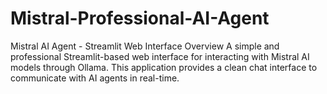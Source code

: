 # Mistral-Professional-AI-Agent
Mistral AI Agent - Streamlit Web Interface Overview A simple and professional Streamlit-based web interface for interacting with Mistral AI models through Ollama. This application provides a clean chat interface to communicate with AI agents in real-time.
